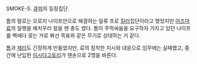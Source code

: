 SMOKE-S. [큐피](%ED%81%90%ED%94%BC.md)의 등장집단.

톰의 말로는 오로지 나이프만으로 해결하는 일류 프로 [킬러](%ED%82%AC%EB%9F%AC.md)집단이라고 했었지만 [아즈마료](%EC%95%84%EC%A6%88%EB%A7%88%20%EB%A3%8C.md)의 일행을 해치우러 왔을 땐 총도 썼다. 톰이
주먹싸움을 요구하자 가지고 있던 나이프를 벽에다 꽂는 거로 봐선 목표와 같은 무기로 상대하는 거 같다.

[톰](%ED%86%B0.md)과 [제리](%EC%A0%9C%EB%A6%AC.md)도 긴장하게 만들었지만, 료의 침착한 지시와
대응으로 임무에는 실패했고, 중간에 난입한 [이시다고토리](%EC%9D%B4%EC%8B%9C%EB%8B%A4%20%EA%B3%A0%ED%86%A0%EB%A6%AC.md)가 맨손으로
2명을 바른다.

